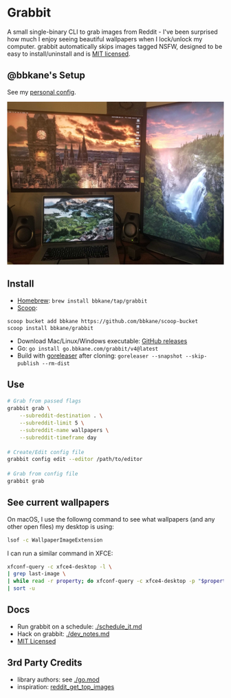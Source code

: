 # Grabbit

A small single-binary CLI to grab images from Reddit - I've been surprised how much I enjoy seeing beautiful wallpapers when I lock/unlock my computer. grabbit automatically skips images tagged NSFW, designed to be easy to install/uninstall and is [MIT licensed](./LICENSE).

## @bbkane's Setup

See my [personal config](https://github.com/bbkane/dotfiles/blob/master/grabbit/dot-config/grabbit.yaml).

![My Setup](./reddit_wallpapers.jpg)

## Install

- [Homebrew](https://brew.sh/): `brew install bbkane/tap/grabbit`
- [Scoop](https://scoop.sh/):

```
scoop bucket add bbkane https://github.com/bbkane/scoop-bucket
scoop install bbkane/grabbit
```

- Download Mac/Linux/Windows executable: [GitHub releases](https://github.com/bbkane/grabbit/releases)
- Go: `go install go.bbkane.com/grabbit/v4@latest`
- Build with [goreleaser](https://goreleaser.com/) after cloning: `goreleaser --snapshot --skip-publish --rm-dist`

## Use

```bash
# Grab from passed flags
grabbit grab \
    --subreddit-destination . \
    --subreddit-limit 5 \
    --subreddit-name wallpapers \
    --subreddit-timeframe day

# Create/Edit config file
grabbit config edit --editor /path/to/editor

# Grab from config file
grabbit grab
```

## See current wallpapers

On macOS, I use the followng command to see what wallpapers (and any other open files) my desktop is using:

```bash
lsof -c WallpaperImageExtension
```

I can run a similar command in XFCE:

```bash
xfconf-query -c xfce4-desktop -l \
| grep last-image \
| while read -r property; do xfconf-query -c xfce4-desktop -p "$property"; done \
| sort -u
```

## Docs

- Run grabbit on a schedule: [./schedule_it.md](./schedule_it.md)
- Hack on grabbit: [./dev_notes.md](./dev_notes.md)
- [MIT Licensed](./LICENSE)

## 3rd Party Credits

- library authors: see [./go.mod](./go.mod)
- inspiration: [reddit_get_top_images](https://github.com/nagracks/reddit_get_top_images)
